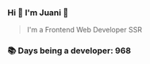 ### Hi 👋 I&#39;m Juani 🦁

> I&#39;m a Frontend Web Developer SSR

### 📚 Days being a developer: 968
